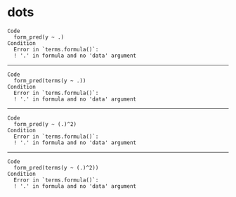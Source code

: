 # dots

    Code
      form_pred(y ~ .)
    Condition
      Error in `terms.formula()`:
      ! '.' in formula and no 'data' argument

---

    Code
      form_pred(terms(y ~ .))
    Condition
      Error in `terms.formula()`:
      ! '.' in formula and no 'data' argument

---

    Code
      form_pred(y ~ (.)^2)
    Condition
      Error in `terms.formula()`:
      ! '.' in formula and no 'data' argument

---

    Code
      form_pred(terms(y ~ (.)^2))
    Condition
      Error in `terms.formula()`:
      ! '.' in formula and no 'data' argument

